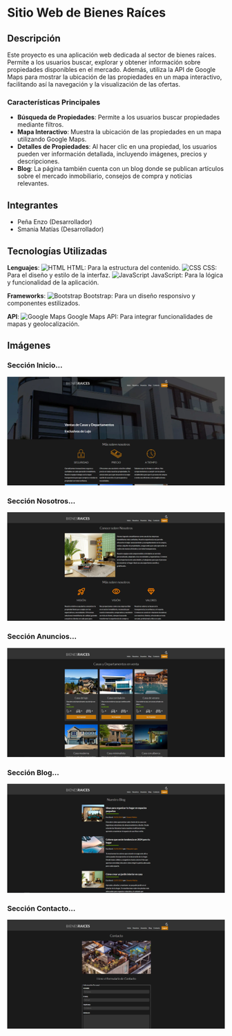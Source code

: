 # Sitio Web de Bienes Raíces

## Descripción
Este proyecto es una aplicación web dedicada al sector de bienes raíces. Permite a los usuarios buscar, explorar y obtener información sobre propiedades disponibles en el mercado. Además, utiliza la API de Google Maps para mostrar la ubicación de las propiedades en un mapa interactivo, facilitando así la navegación y la visualización de las ofertas.

### Características Principales
- **Búsqueda de Propiedades**: Permite a los usuarios buscar propiedades mediante filtros.
- **Mapa Interactivo**: Muestra la ubicación de las propiedades en un mapa utilizando Google Maps.
- **Detalles de Propiedades**: Al hacer clic en una propiedad, los usuarios pueden ver información detallada, incluyendo imágenes, precios y descripciones.
- **Blog**: La página también cuenta con un blog donde se publican artículos sobre el mercado inmobiliario, consejos de compra y noticias relevantes.

## Integrantes
- Peña Enzo (Desarrollador)
- Smania Matías (Desarrollador)

## Tecnologías Utilizadas
**Lenguajes**: 
![HTML](https://img.icons8.com/color/48/000000/html-5.png) HTML: Para la estructura del contenido.
![CSS](https://img.icons8.com/color/48/000000/css3.png) CSS: Para el diseño y estilo de la interfaz.
![JavaScript](https://img.icons8.com/color/48/000000/javascript.png) JavaScript: Para la lógica y funcionalidad de la aplicación.
  
**Frameworks**: 
![Bootstrap](https://img.icons8.com/color/48/000000/bootstrap.png) Bootstrap: Para un diseño responsivo y componentes estilizados.

**API**: 
![Google Maps](https://img.icons8.com/color/48/000000/google-maps.png) Google Maps API: Para integrar funcionalidades de mapas y geolocalización.


 
## Imágenes
### Sección Inicio...
![Inicio](https://github.com/SmaniaMatias20/PP-PrograIII/blob/matias/build/src/readme/inicio.png)
### Sección Nosotros...
![Nosotros](https://github.com/SmaniaMatias20/PP-PrograIII/blob/matias/build/src/readme/nosotros.png)
### Sección Anuncios...
![Anuncios](https://github.com/SmaniaMatias20/PP-PrograIII/blob/matias/build/src/readme/anuncios.png)
### Sección Blog...
![Blog](https://github.com/SmaniaMatias20/PP-PrograIII/blob/matias/build/src/readme/blog.png)
### Sección Contacto...
![Contacto](https://github.com/SmaniaMatias20/PP-PrograIII/blob/matias/build/src/readme/contacto.png)



